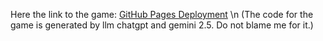 Here the link to the game:
[GitHub Pages Deployment](https://githubchriswysocki.github.io/Knapsack_Kings/) 
\n
(The code for the game is generated by llm chatgpt and gemini 2.5. Do not blame me for it.)
